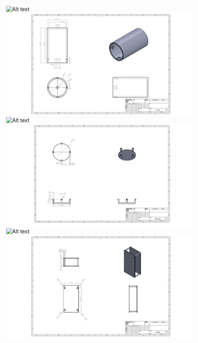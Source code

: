 ![Alt text](./CanSat/blob/main/CAD/Can.JPG)
<img src="./Can.JPG">
![Alt text](./CanSat/blob/main/CAD/Head.JPG)
<img src="./Head.JPG">
![Alt text](./CanSat/blob/main/CAD/Walls.JPG)
<img src="./Walls.JPG">
